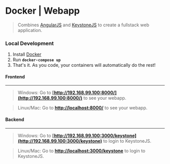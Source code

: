 # Docker | Webapp
> Combines [AngularJS](https://github.com/RyanNHG/docker-angular) and [KeystoneJS](https://github.com/RyanNHG/docker-keystone) to create a fullstack web application.

### Local Development

1. Install [Docker](https://www.docker.com/products/docker)
2. Run __`docker-compose up`__
3. That's it. As you code, your containers will automatically do the rest!


#### Frontend
---

> Windows: Go to __[http://192.168.99.100:8000/](http://192.168.99.100:8000/)__ to see your webapp.

> Linux/Mac: Go to __[http://localhost:8000/](http://localhost:8000/)__ to see your webapp.


#### Backend
---

> Windows: Go to __[http://192.168.99.100:3000/keystone](http://192.168.99.100:3000/keystone)__ to login to KeystoneJS.

> Linux/Mac: Go to __[http://localhost:3000/keystone](http://localhost:3000/keystone)__ to login to KeystoneJS.
